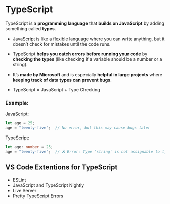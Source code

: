 # TypeScript
TypeScript is a **programming language** that **builds on JavaScript** by adding something called **types**.

* JavaScript is like a flexible language where you can write anything, but it doesn’t check for mistakes until the code runs.

* TypeScript **helps you catch errors before running your code** by **checking the types** (like checking if a variable should be a number or a string).

* It’s **made by Microsoft** and is especially **helpful in large projects** where **keeping track of data types can prevent bugs**.

* TypeScript = JavaScript + Type Checking

### Example:
JavaScript:
```js
let age = 25;
age = "twenty-five";  // No error, but this may cause bugs later
```

TypeScript:
```ts
let age: number = 25;
age = "twenty-five";  // ❌ Error: Type 'string' is not assignable to type 'number'
```


## VS Code Extentions for TypeScript
* ESLint
* JavaScript and TypeScript Nightly
* Live Server
* Pretty TypeScript Errors